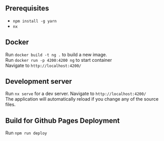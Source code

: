 ## Prerequisites
- `npm install -g yarn`
- `nx`
## Docker 
Run `docker build -t ng .` to build a new image. \
Run `docker run -p 4200:4200 ng` to start container \
Navigate to `http://localhost:4200/`

## Development server

Run `nx serve` for a dev server. Navigate to `http://localhost:4200/` \
The application will automatically reload if you change any of the source files.

## Build for Github Pages Deployment
Run `npm run deploy`
